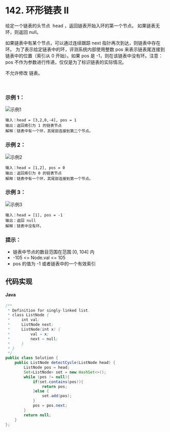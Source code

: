 # 142. 环形链表 II

给定一个链表的头节点  head ，返回链表开始入环的第一个节点。 如果链表无环，则返回 null。

如果链表中有某个节点，可以通过连续跟踪 next 指针再次到达，则链表中存在环。 为了表示给定链表中的环，评测系统内部使用整数 pos 来表示链表尾连接到链表中的位置（索引从 0 开始）。如果 pos 是 -1，则在该链表中没有环。注意：pos 不作为参数进行传递，仅仅是为了标识链表的实际情况。

不允许修改 链表。

 

### 示例 1：

![示例1](https://assets.leetcode.com/uploads/2018/12/07/circularlinkedlist.png)
```
输入：head = [3,2,0,-4], pos = 1
输出：返回索引为 1 的链表节点
解释：链表中有一个环，其尾部连接到第二个节点。
```
### 示例 2：

![示例2](https://assets.leetcode-cn.com/aliyun-lc-upload/uploads/2018/12/07/circularlinkedlist_test2.png)
```
输入：head = [1,2], pos = 0
输出：返回索引为 0 的链表节点
解释：链表中有一个环，其尾部连接到第一个节点。
```
### 示例 3：

![示例3](https://assets.leetcode-cn.com/aliyun-lc-upload/uploads/2018/12/07/circularlinkedlist_test3.png)
```
输入：head = [1], pos = -1
输出：返回 null
解释：链表中没有环。
```


### 提示：

 - 链表中节点的数目范围在范围 [0, 104] 内
 - -105 <= Node.val <= 105
 - pos 的值为 -1 或者链表中的一个有效索引





## 代码实现
#### Java
```Java
/**
 * Definition for singly-linked list.
 * class ListNode {
 *     int val;
 *     ListNode next;
 *     ListNode(int x) {
 *         val = x;
 *         next = null;
 *     }
 * }
 */
public class Solution {
    public ListNode detectCycle(ListNode head) {
        ListNode pos = head;
        Set<ListNode> set = new HashSet<>();
        while (pos != null){
            if(set.contains(pos)){
                return pos;
            }else {
                set.add(pos);
            }
            pos = pos.next;
        }
        return null;
    }
};
```